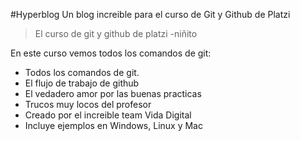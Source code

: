 #Hyperblog
Un blog increible para el curso de Git y Github de Platzi
>El curso de git y github de platzi
>-niñito

En este curso vemos todos los comandos de git:
* Todos los comandos de git.
* El flujo de trabajo de github
* El vedadero amor por las buenas practicas
* Trucos muy locos del profesor
* Creado por el increible team Vida Digital
* Incluye ejemplos en Windows, Linux y Mac